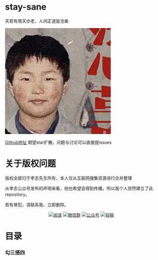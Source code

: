 # stay-sane

天若有情天亦老，人间正道是沧桑

![image](https://github.com/yuhuo321/stay-sane/blob/master/image/%E6%9D%8E%E5%BF%979-%E6%B4%97%E5%BF%83%E9%9D%A9%E9%9D%A22018.jpg)

[Github地址](https://github.com/yuhuo321/stay-sane/) 期望star扩散。问题与讨论可以直接提issues

# 关于版权问题

版权全部归于李志先生所有，本人仅从互联网搜集资源进行合并整理

从李志公众号发布的声明来看，他也希望会得到传播，所以我个人贸然建立了此repository。

若有冒犯，请联系我，立即删除。



<p align="center">
  <a href="https://snailclimb.gitee.io/javaguide"><img src="https://img.shields.io/badge/阅读-read-brightgreen.svg" alt="阅读"></a>
  <a href="#联系我"><img src="https://img.shields.io/badge/chat-微信群-blue.svg" alt="微信群"></a>
  <a href="#公众号"><img src="https://img.shields.io/badge/%E5%85%AC%E4%BC%97%E5%8F%B7-JavaGuide-lightgrey.svg" alt="公众号"></a>
  <a href="#投稿"><img src="https://img.shields.io/badge/support-投稿-critical.svg" alt="投稿"></a>
</p>



# 目录

### 勾三搭四
